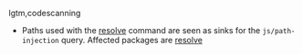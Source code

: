 lgtm,codescanning
* Paths used with the [resolve](https://npmjs.com/package/resolve) command are seen as sinks for the `js/path-injection` query.
  Affected packages are
    [resolve](https://npmjs.com/package/resolve)
